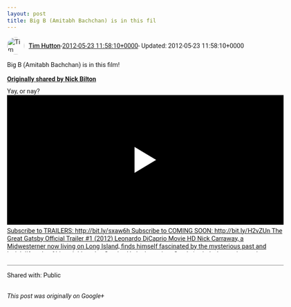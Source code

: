 ```yaml
---
layout: post
title: Big B (Amitabh Bachchan) is in this fil
---
```


<html><head><meta charset="utf-8"><title>Big B (Amitabh Bachchan) is in this film!</title><style>body {font: 11pt Roboto, Arial, sans-serif; max-width: 640px; margin: 24px;}.author-photo {border-radius: 50%; margin-right: 10px; width: 40px;}.author {font-weight: 500;}.main-content {margin: 15px 0 15px;}.post-title {font-weight: bold;}.location {display: block; margin-top: 15px;}.location img {float: left; margin-right: 5px; width: 20px;}.media-link {display: inline-block; max-width: 100%; vertical-align: top;}.media-link p {margin-top: 5px; max-height: 4em; overflow: scroll;}.media {max-height: 100vh; max-width: 100%;}.video-placeholder {background: black; display: flex; height: 300px; max-width: 100%; width: 640px;}.play-icon {border-bottom: 30px solid transparent; border-left: 50px solid white; border-top: 30px solid transparent; color: white; margin: auto;}.album {max-height: 800px; overflow: scroll; width: calc(100vw - 48px);}.album .media-link {margin-right: 5px; max-width: 250px;}.album .media {max-height: 250px;}.link-embed {border-top: 1px solid lightgrey; display: block; margin-top: 20px;}.link-embed img {max-width: 100%;}.inline-link-embed {display: block;}.inline-link-embed img {vertical-align: middle;}.link-title {display: inline-block; font-size: medium; font-weight: 300; padding-left: 1em;}.reshare-attribution {display: block; font-weight: bold; margin-bottom: 10px;}.poll-image {margin-bottom: 5px; max-height: 300px; max-width: 500px;}.poll-choice {align-items: center; display: flex; margin-bottom: 5px; max-width: 500px;}.poll-choice-percentage {background-color: lightblue; height: 100%; left: 0; position: absolute; z-index: -1;}.poll-choice-selected {margin-right: 5px;}.poll-choice-results {border: 1px solid lightgray; border-radius: 5px; display: flex; line-height: 40px; overflow: hidden; padding: 0 8px; position: relative;}.poll-choice-results, .poll-choice-description {flex-grow: 1; margin-right: 10px;}.poll-choice-image {width: 100%;}.poll-choice-image, .poll-choice-image img {max-height: 40px; max-width: 100px;}.poll-choice-votes {max-height: 100px; overflow: auto;}.plus-entity-embed {color: black; display: block; text-decoration: none;}.plus-entity-embed-cover-photo {max-height: 300px; max-width: 100%;}.plus-entity-embed-info {padding: 0 1em 1em;}.plus-entity-embed-info h2 {font-weight: 500; margin: 10px 0;}.plus-entity-embed-info p {font-size: small; margin: 0;}.collection-owner-avatar {border-radius: 50%; border: 2px solid white; height: 40px; margin-top: -22px;}.visibility {padding: 1em 0; border-top: 1px solid grey;}.post-activity {padding: 1em 0; border-top: 1px solid grey;}.comments {border-top: 1px solid gray; padding-top: 1em;}.comment + .comment {margin-top: 1em;}.comment .media-link, .comment .inline-link-embed {margin-top: 5px;}</style></head><body><div style="margin-bottom:1em;"><div style="display:flex; align-items:center"><img class="author-photo" src="https://lh4.googleusercontent.com/-epo4ZZKNqEw/AAAAAAAAAAI/AAAAAAAAVSU/qu3LpcHEnoQ/s64-c/photo.jpg" alt="Tim Hutton"><a href="https://plus.google.com/+TimHutton" target="_blank" class="author">Tim Hutton</a> - <a target="_blank" href="https://plus.google.com/+TimHutton/posts/1RHf6w5J3em">2012-05-23 11:58:10+0000</a><span> - Updated: 2012-05-23 11:58:10+0000</span></div><div class="main-content">Big B (Amitabh Bachchan) is in this film!</div><div><a target="_blank" href="https://plus.google.com/+NickBilton/posts/hRFay6WCGbB" class="reshare-attribution">Originally shared by Nick Bilton</a>Yay, or nay?<a href="http://www.youtube.com/watch?v=OULhlaX6JY4" target="_blank" class="media-link"><div class="video-placeholder" title="Subscribe to TRAILERS: http://bit.ly/sxaw6h Subscribe to COMING SOON: http://bit.ly/H2vZUn The Great Gatsby Official Trailer #1 (2012) Leonardo DiCaprio Movie HD Nick Carraway, a Midwesterner now living on Long Island, finds himself fascinated by the mysterious past and lavish lifestyle of his neighbor, Jay Gatsby. He is drawn into Gatsby&#39;s circle, becoming a witness to obsession and tragedy. Movieclips movie clips &quot;new trailers&quot; &quot;HD trailer&quot; hd trailers &quot;the great gatsby trailer&quot; &quot;great gatsby trailer&quot; &quot;great gatsby&quot; &quot;tobey maguire&quot; &quot;baz luhrmann&quot; &quot;f. scott fitzgerald&quot; &quot;english class&quot; &quot;high school english&quot; &quot;carey mulligan&quot; &quot;joel edgerton&quot; &quot;gemma ward&quot; &quot;romeo + juliet&quot; &quot;romeo and juliet&quot; &quot;moulin rouge&quot; &quot;amitabh bachchan&quot;"><span class="play-icon"></span></div><p>Subscribe to TRAILERS: http://bit.ly/sxaw6h Subscribe to COMING SOON: http://bit.ly/H2vZUn The Great Gatsby Official Trailer #1 (2012) Leonardo DiCaprio Movie HD Nick Carraway, a Midwesterner now living on Long Island, finds himself fascinated by the mysterious past and lavish lifestyle of his neighbor, Jay Gatsby. He is drawn into Gatsby&#39;s circle, becoming a witness to obsession and tragedy. Movieclips movie clips &quot;new trailers&quot; &quot;HD trailer&quot; hd trailers &quot;the great gatsby trailer&quot; &quot;great gatsby trailer&quot; &quot;great gatsby&quot; &quot;tobey maguire&quot; &quot;baz luhrmann&quot; &quot;f. scott fitzgerald&quot; &quot;english class&quot; &quot;high school english&quot; &quot;carey mulligan&quot; &quot;joel edgerton&quot; &quot;gemma ward&quot; &quot;romeo + juliet&quot; &quot;romeo and juliet&quot; &quot;moulin rouge&quot; &quot;amitabh bachchan&quot;</p></a></div></div><div class="visibility">Shared with: Public</div></body></html>

<i>This post was originally on Google+</i>